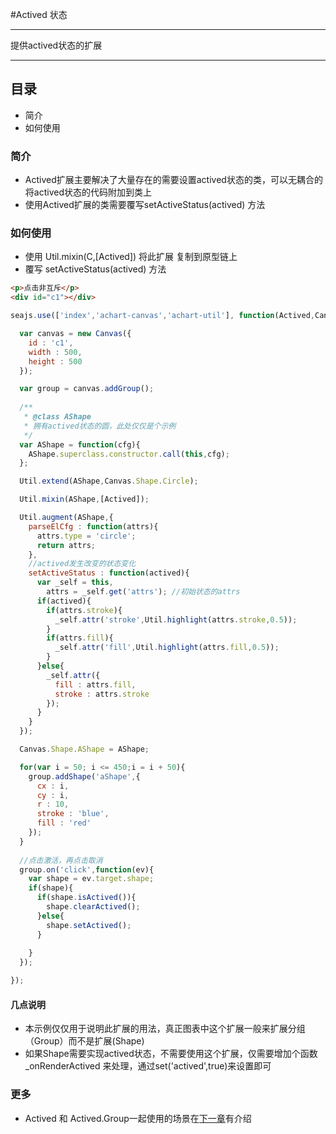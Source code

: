 #Actived 状态

----

提供actived状态的扩展

----

## 目录

  * 简介
  * 如何使用

### 简介

  * Actived扩展主要解决了大量存在的需要设置actived状态的类，可以无耦合的将actived状态的代码附加到类上
  * 使用Actived扩展的类需要覆写setActiveStatus(actived) 方法

### 如何使用

  * 使用 Util.mixin(C,[Actived]) 将此扩展 复制到原型链上
  * 覆写 setActiveStatus(actived) 方法

````html
<p>点击非互斥</p>
<div id="c1"></div>

````

````javascript
seajs.use(['index','achart-canvas','achart-util'], function(Actived,Canvas,Util) {

  var canvas = new Canvas({
    id : 'c1',
    width : 500,
    height : 500
  });

  var group = canvas.addGroup();
  
  /**
   * @class AShape
   * 拥有actived状态的圆，此处仅仅是个示例
   */
  var AShape = function(cfg){
    AShape.superclass.constructor.call(this,cfg);
  };

  Util.extend(AShape,Canvas.Shape.Circle);

  Util.mixin(AShape,[Actived]);

  Util.augment(AShape,{
    parseElCfg : function(attrs){
      attrs.type = 'circle';
      return attrs;
    },  
    //actived发生改变的状态变化
    setActiveStatus : function(actived){
      var _self = this,
        attrs = _self.get('attrs'); //初始状态的attrs
      if(actived){
        if(attrs.stroke){
          _self.attr('stroke',Util.highlight(attrs.stroke,0.5));
        }
        if(attrs.fill){
          _self.attr('fill',Util.highlight(attrs.fill,0.5));
        }
      }else{
        _self.attr({
          fill : attrs.fill,
          stroke : attrs.stroke
        });
      }
    }
  });

  Canvas.Shape.AShape = AShape;

  for(var i = 50; i <= 450;i = i + 50){
    group.addShape('aShape',{
      cx : i,
      cy : i,
      r : 10,
      stroke : 'blue',
      fill : 'red'
    });
  }
  
  //点击激活，再点击取消
  group.on('click',function(ev){
    var shape = ev.target.shape;
    if(shape){
      if(shape.isActived()){
        shape.clearActived();
      }else{
        shape.setActived();
      }
      
    }
  });

});
````

#### 几点说明
  
  * 本示例仅仅用于说明此扩展的用法，真正图表中这个扩展一般来扩展分组（Group）而不是扩展(Shape)
  * 如果Shape需要实现actived状态，不需要使用这个扩展，仅需要增加个函数 _onRenderActived 来处理，通过set('actived',true)来设置即可

### 更多

  * Actived 和 Actived.Group一起使用的场景在[下一章](group.md)有介绍



